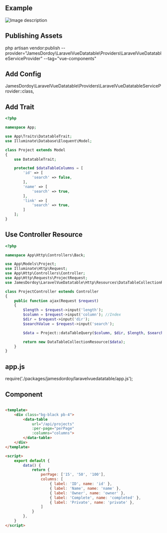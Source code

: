 ## Example
![Image description](https://www.jamesdordoy.co.uk/images/datatable.png)

## Publishing Assets
php artisan vendor:publish --provider="JamesDordoy\LaravelVueDatatable\Providers\LaravelVueDatatableServiceProvider" --tag="vue-components"

## Add Config
JamesDordoy\LaravelVueDatatable\Providers\LaravelVueDatatableServiceProvider::class,

## Add Trait
```php
<?php

namespace App;

use App\Traits\DatatableTrait;
use Illuminate\Database\Eloquent\Model;

class Project extends Model
{
    use DatatableTrait;

    protected $dataTableColumns = [
        'id' => [
            'search' => false,
        ],
        'name' => [
            'search' => true,
        ],
        'link' => [
            'search' => true,
        ]
    ];
}
```

## Use Controller Resource
```php
<?php

namespace App\Http\Controllers\Back;

use App\Models\Project;
use Illuminate\Http\Request;
use App\Http\Controllers\Controller;
use App\Http\Requests\ProjectRequest;
use JamesDordoy\LaravelVueDatatable\Http\Resources\DataTableCollectionResource;

class ProjectController extends Controller
{
    public function ajax(Request $request)
    {   
        $length = $request->input('length');
        $column = $request->input('column'); //Index
        $dir = $request->input('dir');
        $searchValue = $request->input('search');

        $data = Project::dataTableQuery($column, $dir, $length, $searchValue);

        return new DataTableCollectionResource($data);
    }
}
```

## app.js
require('./packages/jamesdordoy/laravelvuedatatable/app.js');

## Component

```html

<template>
    <div class="bg-black pb-4">
        <data-table
            url="/api/projects"
            :per-page="perPage"
            :columns="columns">
        </data-table>
    </div>
</template>

<script>
    export default {
        data() {
            return {
                perPage: ['15', '50', '100'],
                columns: [
                    { label: 'ID', name: 'id' },
                    { label: 'Name', name: 'name' },
                    { label: 'Owner', name: 'owner' },
                    { label: 'Complete', name: 'completed' },
                    { label: 'Private', name: 'private' },
                ]
            }
        },
    }
</script>
```

